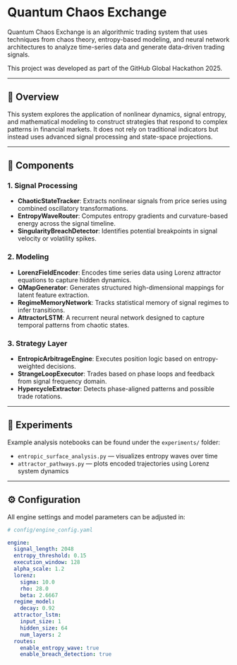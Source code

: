 # Quantum Chaos Exchange

Quantum Chaos Exchange is an algorithmic trading system that uses techniques from chaos theory, entropy-based modeling, and neural network architectures to analyze time-series data and generate data-driven trading signals.

This project was developed as part of the GitHub Global Hackathon 2025.

---

## 📌 Overview

This system explores the application of nonlinear dynamics, signal entropy, and mathematical modeling to construct strategies that respond to complex patterns in financial markets. It does not rely on traditional indicators but instead uses advanced signal processing and state-space projections.

---

## 📂 Components

### 1. Signal Processing
- **ChaoticStateTracker**: Extracts nonlinear signals from price series using combined oscillatory transformations.
- **EntropyWaveRouter**: Computes entropy gradients and curvature-based energy across the signal timeline.
- **SingularityBreachDetector**: Identifies potential breakpoints in signal velocity or volatility spikes.

### 2. Modeling
- **LorenzFieldEncoder**: Encodes time series data using Lorenz attractor equations to capture hidden dynamics.
- **QMapGenerator**: Generates structured high-dimensional mappings for latent feature extraction.
- **RegimeMemoryNetwork**: Tracks statistical memory of signal regimes to infer transitions.
- **AttractorLSTM**: A recurrent neural network designed to capture temporal patterns from chaotic states.

### 3. Strategy Layer
- **EntropicArbitrageEngine**: Executes position logic based on entropy-weighted decisions.
- **StrangeLoopExecutor**: Trades based on phase loops and feedback from signal frequency domain.
- **HypercycleExtractor**: Detects phase-aligned patterns and possible trade rotations.

---

## 🧪 Experiments

Example analysis notebooks can be found under the `experiments/` folder:
- `entropic_surface_analysis.py` — visualizes entropy waves over time
- `attractor_pathways.py` — plots encoded trajectories using Lorenz system dynamics

---

## ⚙️ Configuration

All engine settings and model parameters can be adjusted in:

```yaml
# config/engine_config.yaml

engine:
  signal_length: 2048
  entropy_threshold: 0.15
  execution_window: 128
  alpha_scale: 1.2
  lorenz:
    sigma: 10.0
    rho: 28.0
    beta: 2.6667
  regime_model:
    decay: 0.92
  attractor_lstm:
    input_size: 1
    hidden_size: 64
    num_layers: 2
  routes:
    enable_entropy_wave: true
    enable_breach_detection: true

